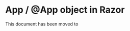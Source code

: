 # App / @App object in Razor

This document has been moved to [](xref:NetCode.DynamicCode.Objects.App.Index)